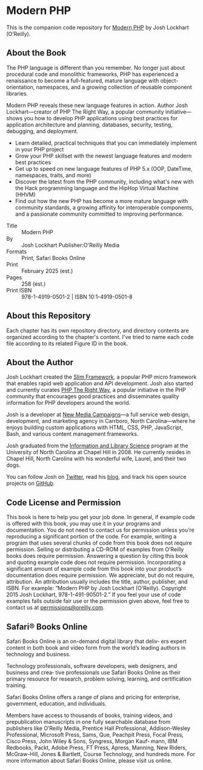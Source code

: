 # Modern PHP

This is the companion code repository for [Modern PHP](http://shop.oreilly.com/product/0636920033868.do) by Josh Lockhart (O’Reilly).

## About the Book

The PHP language is different than you remember. No longer just about procedural code and monolithic frameworks, PHP has experienced a renaissance to become a full-featured, mature language with object-orientation, namespaces, and a growing collection of reusable component libraries.

Modern PHP reveals these new language features in action. Author Josh Lockhart—creator of PHP The Right Way, a popular community initiative—shows you how to develop PHP applications using best practices for application architecture and planning, databases, security, testing, debugging, and deployment.

* Learn detailed, practical techniques that you can immediately implement in your PHP project
* Grow your PHP skillset with the newest language features and modern best practices
* Get up to speed on new language features of PHP 5.x (OOP, DateTime, namespaces, traits, and more)
* Discover the latest from the PHP community, including what's new with the Hack programming language and the HipHop Virtual Machine (HHVM)
* Find out how the new PHP has become a more mature language with community standards, a growing affinity for interoperable components, and a passionate community committed to improving performance.

<dl>
    <dt>Title</dt>
    <dd>Modern PHP
    <dt>By</dt>
    <dd>Josh Lockhart Publisher:O'Reilly Media</dd>
    <dt>Formats</dt>
    <dd>Print, Safari Books Online</dd>
    <dt>Print</dt>
    <dd>February 2025 (est.)</dd>
    <dt>Pages</dt>
    <dd>258 (est.)</dd>
    <dt>Print ISBN</dt>
    <dd>978-1-4919-0501-2 | ISBN 10:1-4919-0501-8</dd>
</dl>

## About this Repository

Each chapter has its own repository directory, and directory contents are organized according to the chapter's content. I've tried to name each code file according to its related Figure ID in the book.

## About the Author

Josh Lockhart created the [Slim Framework](http://slimframework.com/), a popular PHP micro framework that enables rapid web application and API development. Josh also started and currently curates [PHP The Right Way](http://www.phptherightway.com/), a popular initiative in the PHP community that encourages good practices and disseminates quality information for PHP developers around the world.

Josh is a developer at [New Media Campaigns](http://www.newmediacampaigns.com/)—a full service web design, development, and marketing agency in Carrboro, North Carolina—where he enjoys building custom applications with HTML, CSS, PHP, JavaScript, Bash, and various content management frameworks.

Josh graduated from the [Information and Library Science](http://sils.unc.edu/) program at the University of North Carolina at Chapel Hill in 2008. He currently resides in Chapel Hill, North Carolina with his wonderful wife, Laurel, and their two dogs.

You can follow Josh on [Twitter](https://twitter.com/codeguy), read his [blog](https://joshlockhart.com), and track his open source projects on [GitHub](https://github.com/codeguy).

## Code License and Permission

This book is here to help you get your job done. In general, if example code is offered with this book, you may use it in your programs and documentation. You do not need to contact us for permission unless you’re reproducing a significant portion of the code. For example, writing a program that uses several chunks of code from this book does not require permission. Selling or distributing a CD-ROM of examples from O’Reilly books does require permission. Answering a question by citing this book and quoting example code does not require permission. Incorporating a significant amount of example code from this book into your product’s documentation does require permission.
We appreciate, but do not require, attribution. An attribution usually includes the title, author, publisher, and ISBN. For example: “Modern PHP by Josh Lockhart (O’Reilly). Copyright 2015 Josh Lockhart, 978-1-491-90501-2.”
If you feel your use of code examples falls outside fair use or the permission given above, feel free to contact us at permissions@oreilly.com.

## Safari® Books Online

Safari Books Online is an on-demand digital library that deliv‐ ers expert content in both book and video form from the world’s leading authors in technology and business.

Technology professionals, software developers, web designers, and business and crea‐ tive professionals use Safari Books Online as their primary resource for research, problem solving, learning, and certification training.

Safari Books Online offers a range of plans and pricing for enterprise, government, education, and individuals.

Members have access to thousands of books, training videos, and prepublication manuscripts in one fully searchable database from publishers like O’Reilly Media, Prentice Hall Professional, Addison-Wesley Professional, Microsoft Press, Sams, Que, Peachpit Press, Focal Press, Cisco Press, John Wiley & Sons, Syngress, Morgan Kauf‐ mann, IBM Redbooks, Packt, Adobe Press, FT Press, Apress, Manning, New Riders, McGraw-Hill, Jones & Bartlett, Course Technology, and hundreds more. For more information about Safari Books Online, please visit us online.
